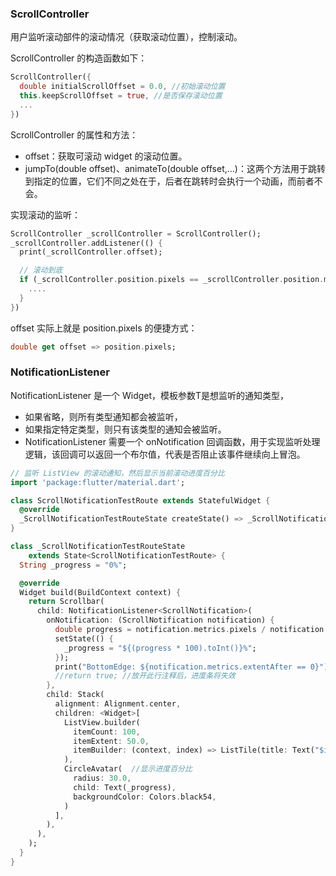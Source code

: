 ### ScrollController 

用户监听滚动部件的滚动情况（获取滚动位置），控制滚动。

ScrollController 的构造函数如下：

``` dart
ScrollController({
  double initialScrollOffset = 0.0, //初始滚动位置
  this.keepScrollOffset = true, //是否保存滚动位置
  ...
})
```

ScrollController 的属性和方法：
- offset：获取可滚动 widget 的滚动位置。
- jumpTo(double offset)、animateTo(double offset,...)：这两个方法用于跳转到指定的位置，它们不同之处在于，后者在跳转时会执行一个动画，而前者不会。

实现滚动的监听：
``` dart
ScrollController _scrollController = ScrollController();
_scrollController.addListener(() {
  print(_scrollController.offset);

  // 滚动到底
  if (_scrollController.position.pixels == _scrollController.position.maxScrollExtent) {
    ....
  }
})
```

offset 实际上就是 position.pixels 的便捷方式：
``` dart
double get offset => position.pixels;
```

### NotificationListener

NotificationListener 是一个 Widget，模板参数T是想监听的通知类型，
- 如果省略，则所有类型通知都会被监听，
- 如果指定特定类型，则只有该类型的通知会被监听。
- NotificationListener 需要一个 onNotification 回调函数，用于实现监听处理逻辑，该回调可以返回一个布尔值，代表是否阻止该事件继续向上冒泡。

``` dart
// 监听 ListView 的滚动通知，然后显示当前滚动进度百分比
import 'package:flutter/material.dart';

class ScrollNotificationTestRoute extends StatefulWidget {
  @override
  _ScrollNotificationTestRouteState createState() => _ScrollNotificationTestRouteState();
}

class _ScrollNotificationTestRouteState
    extends State<ScrollNotificationTestRoute> {
  String _progress = "0%";

  @override
  Widget build(BuildContext context) {
    return Scrollbar(
      child: NotificationListener<ScrollNotification>(
        onNotification: (ScrollNotification notification) {
          double progress = notification.metrics.pixels / notification.metrics.maxScrollExtent;
          setState(() {
            _progress = "${(progress * 100).toInt()}%";
          });
          print("BottomEdge: ${notification.metrics.extentAfter == 0}");
          //return true; //放开此行注释后，进度条将失效
        },
        child: Stack(
          alignment: Alignment.center,
          children: <Widget>[
            ListView.builder(
              itemCount: 100,
              itemExtent: 50.0,
              itemBuilder: (context, index) => ListTile(title: Text("$index"))
            ),
            CircleAvatar(  //显示进度百分比
              radius: 30.0,
              child: Text(_progress),
              backgroundColor: Colors.black54,
            )
          ],
        ),
      ),
    );
  }
}
```
